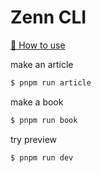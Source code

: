 # Zenn CLI

[📘 How to use](https://zenn.dev/zenn/articles/zenn-cli-guide)

make an article

```bash
$ pnpm run article
```

make a book

```bash
$ pnpm run book
```

try preview

```bash
$ pnpm run dev
```
